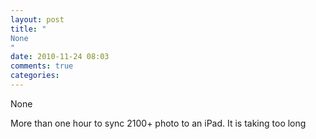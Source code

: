 ```yaml
---
layout: post
title: "
None
"
date: 2010-11-24 08:03
comments: true
categories: 
---
```


None


More than one hour to sync 2100+ photo to an iPad. It is taking too long

